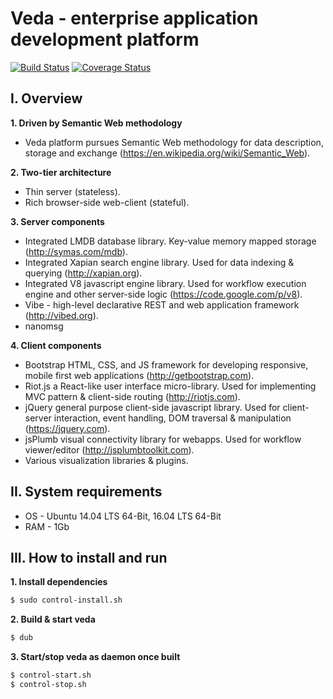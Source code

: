 # Veda - enterprise application development platform 
[![Build Status](https://travis-ci.org/semantic-machines/veda.svg?branch=master)](https://travis-ci.org/semantic-machines/veda)
[![Coverage Status](https://coveralls.io/repos/github/semantic-machines/veda/badge.svg?branch=master)](https://coveralls.io/github/semantic-machines/veda?branch=master)

## I. Overview

**1. Driven by Semantic Web methodology**
  - Veda platform pursues Semantic Web methodology for data description, storage and exchange (https://en.wikipedia.org/wiki/Semantic_Web).

**2. Two-tier architecture**
  - Thin server (stateless).
  - Rich browser-side web-client (stateful).

**3. Server components**
  - Integrated LMDB database library. Key-value memory mapped storage (http://symas.com/mdb).
  - Integrated Xapian search engine library. Used for data indexing & querying (http://xapian.org).
  - Integrated V8 javascript engine library. Used for workflow execution engine and other server-side logic (https://code.google.com/p/v8).
  - Vibe - high-level declarative REST and web application framework (http://vibed.org).
  - nanomsg

**4. Client components**
  - Bootstrap HTML, CSS, and JS framework for developing responsive, mobile first web applications (http://getbootstrap.com).
  - Riot.js a React-like user interface micro-library. Used for implementing MVC pattern & client-side routing (http://riotjs.com).
  - jQuery general purpose client-side javascript library. Used for client-server interaction, event handling, DOM traversal & manipulation (https://jquery.com).
  - jsPlumb visual connectivity library for webapps. Used for workflow viewer/editor (http://jsplumbtoolkit.com).
  - Various visualization libraries & plugins.

## II. System requirements
  - OS - Ubuntu 14.04 LTS 64-Bit, 16.04 LTS 64-Bit
  - RAM - 1Gb

## III. How to install and run

**1. Install dependencies**
```sh
$ sudo control-install.sh
```
**2. Build & start veda**
```sh
$ dub
```
**3. Start/stop veda as daemon once built**
```sh
$ control-start.sh
$ control-stop.sh
```
